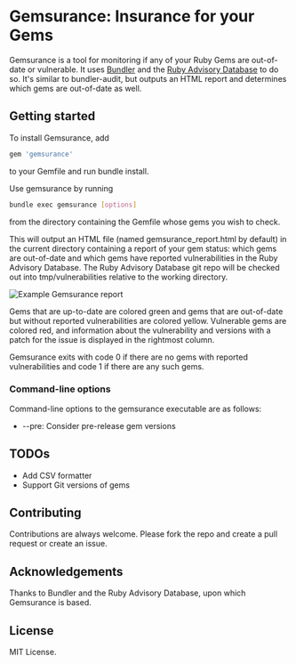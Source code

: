 # Gemsurance: Insurance for your Gems

Gemsurance is a tool for monitoring if any of your Ruby Gems are out-of-date or vulnerable. It uses [Bundler](https://github.com/bundler/bundler) and the [Ruby Advisory Database](https://github.com/rubysec/ruby-advisory-db) to do so. It's similar to bundler-audit, but outputs an HTML report and determines which gems are out-of-date as well.

## Getting started
To install Gemsurance, add
```ruby
gem 'gemsurance'
```
to your Gemfile and run bundle install.

Use gemsurance by running
```sh
bundle exec gemsurance [options]
```
from the directory containing the Gemfile whose gems you wish to check.

This will output an HTML file (named gemsurance_report.html by default) in the current directory containing a report of your gem status: which gems are out-of-date and which gems have reported vulnerabilities in the Ruby Advisory Database. The Ruby Advisory Database git repo will be checked out into tmp/vulnerabilities relative to the working directory.

![Example Gemsurance report](https://raw.github.com/appfolio/gemsurance/master/images/gemsurance_report.png)

Gems that are up-to-date are colored green and gems that are out-of-date but without reported vulnerabilities are colored yellow. Vulnerable gems are colored red, and information about the vulnerability and versions with a patch for the issue is displayed in the rightmost column.

Gemsurance exits with code 0 if there are no gems with reported vulnerabilities and code 1 if there are any such gems.

### Command-line options
Command-line options to the gemsurance executable are as follows:
- --pre: Consider pre-release gem versions

## TODOs
- Add CSV formatter
- Support Git versions of gems

## Contributing
Contributions are always welcome. Please fork the repo and create a pull request or create an issue.

## Acknowledgements
Thanks to Bundler and the Ruby Advisory Database, upon which Gemsurance is based.

## License
MIT License.
